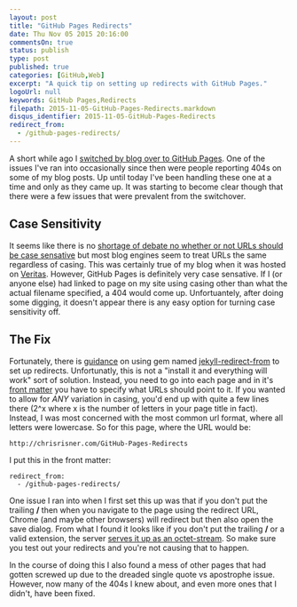 ```yaml
---
layout: post
title: "GitHub Pages Redirects"
date: Thu Nov 05 2015 20:16:00
commentsOn: true
status: publish
type: post
published: true
categories: [GitHub,Web]
excerpt: "A quick tip on setting up redirects with GitHub Pages."
logoUrl: null
keywords: GitHub Pages,Redirects
filepath: 2015-11-05-GitHub-Pages-Redirects.markdown
disqus_identifier: 2015-11-05-GitHub-Pages-Redirects
redirect_from: 
  - /github-pages-redirects/
---
```


A short while ago I [switched by blog over to GitHub Pages](http://chrisrisner.com/Changing-Blog-Platforms-Again/).  One of the issues I've ran into occasionally since then were people reporting 404s on some of my blog posts.  Up until today I've been handling these one at a time and only as they came up.  It was starting to become clear though that there were a few issues that were prevalent from the switchover.

## Case Sensitivity
It seems like there is no [shortage of debate no whether or not URLs should be case sensative](http://stackoverflow.com/questions/7996919/should-url-be-case-sensitive) but most blog engines seem to treat URLs the same regardless of casing.  This was certainly true of my blog when it was hosted on [Veritas](http://chrisrisner.com/Veritas--Creating-a-Blog-Engine-with-MVC-2-and--Net-4-0-%E2%80%93-Part-1/).  However, GitHub Pages is definitely very case sensative.  If I (or anyone else) had linked to page on my site using casing other than what the actual filename specified, a 404 would come up.  Unfortuantely, after doing some digging, it doesn't appear there is any easy option for turning case sensitivity off.

## The Fix
Fortunately, there is [guidance](https://help.github.com/articles/redirects-on-github-pages/) on using gem named [jekyll-redirect-from](https://github.com/jekyll/jekyll-redirect-from) to set up redirects.  Unfortunatly, this is not a "install it and everything will work" sort of solution.  Instead, you need to go into each page and in it's [front matter](http://jekyllrb.com/docs/frontmatter/) you have to specify what URLs should point to it.  If you wanted to allow for *ANY* variation in casing, you'd end up with quite a few lines there (2^x where x is the number of letters in your page title in fact).  Instead, I was most concerned with the most common url format, where all letters were lowercase.  So for this page, where the URL would be:

`http://chrisrisner.com/GitHub-Pages-Redirects`

I put this in the front matter:

```
redirect_from: 
  - /github-pages-redirects/
```

One issue I ran into when I first set this up was that if you don't put the trailing **/** then when you navigate to the page using the redirect URL, Chrome (and maybe other browsers) will redirect but then also open the save dialog.  From what I found it looks like if you don't put the trailing **/** or a valid extension, the server [serves it up as an octet-stream](https://github.com/jekyll/jekyll/issues/3513).  So make sure you test out your redirects and you're not causing that to happen.

In the course of doing this I also found a mess of other pages that had gotten screwed up due to the dreaded single quote vs apostrophe issue.  However, now many of the 404s I knew about, and even more ones that I didn't, have been fixed.  